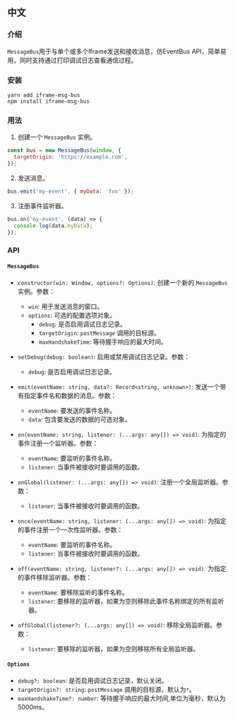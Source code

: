 ## 中文

### 介绍

`MessageBus`用于与单个或多个Iframe发送和接收消息，仿EventBus API，简单易用，同时支持通过打印调试日志查看通信过程。

### 安装
```
yarn add iframe-msg-bus 
npm install iframe-msg-bus
```

### 用法

1. 创建一个 `MessageBus` 实例。

```javascript
const bus = new MessageBus(window, {
  targetOrigin: 'https://example.com',
});
```

2. 发送消息。

```javascript
bus.emit('my-event', { myData: 'foo' });
```

3. 注册事件监听器。

```javascript
bus.on('my-event', (data) => {
  console.log(data.myData);
});
```

### API

#### `MessageBus`

- `constructor(win: Window, options?: Options)`: 创建一个新的 `MessageBus` 实例。参数：
  - `win`: 用于发送消息的窗口。
  - `options`: 可选的配置选项对象。
    - `debug`: 是否启用调试日志记录。
    - `targetOrigin`: `postMessage` 调用的目标源。
    - `maxHandshakeTime`: 等待握手响应的最大时间。

- `setDebug(debug: boolean)`: 启用或禁用调试日志记录。参数：
  - `debug`: 是否启用调试日志记录。

- `emit(eventName: string, data?: Record<string, unknown>)`: 发送一个带有指定事件名和数据的消息。参数：
  - `eventName`: 要发送的事件名称。
  - `data`: 包含要发送的数据的可选对象。

- `on(eventName: string, listener: (...args: any[]) => void)`: 为指定的事件注册一个监听器。参数：
  - `eventName`: 要监听的事件名称。
  - `listener`: 当事件被接收时要调用的函数。

- `onGlobal(listener: (...args: any[]) => void)`: 注册一个全局监听器。参数：
  - `listener`: 当事件被接收时要调用的函数。

- `once(eventName: string, listener: (...args: any[]) => void)`: 为指定的事件注册一个一次性监听器。参数：
  - `eventName`: 要监听的事件名称。
  - `listener`: 当事件被接收时要调用的函数。

- `off(eventName: string, listener?: (...args: any[]) => void)`: 为指定的事件移除监听器。参数：
  - `eventName`: 要移除监听的事件名称。
  - `listener`: 要移除的监听器，如果为空则移除此事件名称绑定的所有监听器。

- `offGlobal(listener?: (...args: any[]) => void)`: 移除全局监听器。参数：
  - `listener`: 要移除的监听器，如果为空则移除所有全局监听器。

#### `Options`

- `debug?: boolean`: 是否启用调试日志记录，默认关闭。
- `targetOrigin?: string`: `postMessage` 调用的目标源，默认为`*`。
- `maxHandshakeTime?: number`: 等待握手响应的最大时间,单位为毫秒，默认为5000ms。
